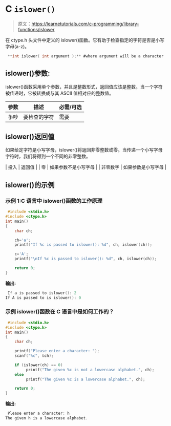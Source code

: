 # C `islower()`

> 原文：<https://learnetutorials.com/c-programming/library-functions/islower>

在 ctype.h 头文件中定义的 islower()函数。它有助于检查指定的字符是否是小写字母(a-z)。

```c
 **int islower( int argument );** #where argument will be a character 

```

## islower()参数:

islower()函数采用单个参数，并且是整数形式，返回值应该是整数。当一个字符被传递时，它被转换成与其 ASCII 值相对应的整数值。

| 参数 | 描述 | 必需/可选 |
| --- | --- | --- |
| 争吵 | 要检查的字符 | 需要 |

## islower()返回值

如果给定字符是小写字母，islower()将返回非零整数或零。当传递一个小写字母字符时，我们将得到一个不同的非零整数。

| 投入 | 返回值 |
| 零 | 如果参数不是小写字母 |
| 非零数字 | 如果参数是小写字母 |

## islower()的示例

### 示例 1:C 语言中 islower()函数的工作原理

```c
 #include <stdio.h>
#include <ctype.h>
int main()
{
    char ch;

    ch='a';
    printf("If %c is passed to islower(): %d", ch, islower(ch));

    c='A';
    printf("\nIf %c is passed to islower(): %d", ch, islower(ch));

    return 0;
} 

```

**输出:**

```c
 If a is passed to islower(): 2
If A is passed to is islower(): 0 
```

### 示例 islower()函数在 C 语言中是如何工作的？

```c
 #include <stdio.h>
#include <ctype.h>
int main()
{
    char ch;

    printf("Please enter a character: ");
    scanf("%c", &ch);

    if (islower(ch) == 0)
         printf("The given %c is not a lowercase alphabet.", ch);
    else
         printf("The given %c is a lowercase alphabet.", ch);

    return 0;
} 

```

**输出:**

```c
 Please enter a character: h
The given h is a lowercase alphabet. 
```
